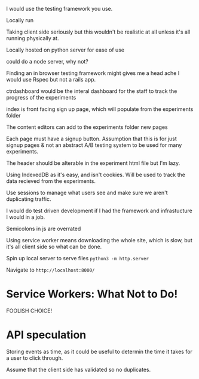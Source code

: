 

I would use the testing framework you use.


Locally run

Taking client side seriously but this wouldn't be realistic at all unless it's all running physically at.

Locally hosted on python server for ease of use

could do a node server, why not?

Finding an in browser testing framework might gives me a head ache
I would use Rspec but not a rails app.

ctrdashboard would be the interal dashboard for the staff to track the progress of the experiments

index is front facing sign up page, which will populate from the experiments folder

The content editors can add to the experiments folder new pages

Each page must have a signup button. Assumption that this is for just signup pages & not an abstract A/B testing system to be used for many experiments.

The header should be alterable in the experiment html file but I'm lazy.

Using IndexedDB as it's easy, and isn't cookies. Will be used to track the data recieved from the experiments.

Use sessions to manage what users see and make sure we aren't duplicating traffic.


I would do test driven development if I had the framework and infrastucture I would in a job.

Semicolons in js are overrated

Using service worker means downloading the whole site, which is slow, but it's all client side so what can be done.

Spin up local server to serve files `python3 -m http.server`

Navigate to `http://localhost:8000/`


# Service Workers: What Not to Do!

FOOLISH CHOICE!


# API speculation

Storing events as time, as it could be useful to determin the time it takes for a user to click through.

Assume that the client side has validated so no duplicates.





